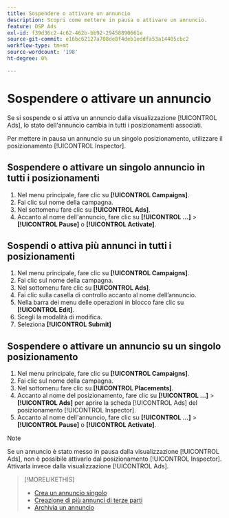 ```yaml
---
title: Sospendere o attivare un annuncio
description: Scopri come mettere in pausa o attivare un annuncio.
feature: DSP Ads
exl-id: f39d36c2-4c62-462b-bb92-29458890661e
source-git-commit: e16bc62127a708de8f4deb1eddfa53a14405cbc2
workflow-type: tm+mt
source-wordcount: '198'
ht-degree: 0%

---
```


# Sospendere o attivare un annuncio

Se si sospende o si attiva un annuncio dalla visualizzazione [!UICONTROL Ads], lo stato dell&#39;annuncio cambia in tutti i posizionamenti associati.

Per mettere in pausa un annuncio su un singolo posizionamento, utilizzare il posizionamento [!UICONTROL Inspector].

## Sospendere o attivare un singolo annuncio in tutti i posizionamenti

1. Nel menu principale, fare clic su **[!UICONTROL Campaigns]**.
1. Fai clic sul nome della campagna.
1. Nel sottomenu fare clic su **[!UICONTROL Ads]**.
1. Accanto al nome dell&#39;annuncio, fare clic su **[!UICONTROL ...]** > **[!UICONTROL Pause]** o **[!UICONTROL Activate]**.

## Sospendi o attiva più annunci in tutti i posizionamenti

1. Nel menu principale, fare clic su **[!UICONTROL Campaigns]**.
1. Fai clic sul nome della campagna.
1. Nel sottomenu fare clic su **[!UICONTROL Ads]**.
1. Fai clic sulla casella di controllo accanto al nome dell’annuncio.
1. Nella barra dei menu delle operazioni in blocco fare clic su **[!UICONTROL Edit]**.
1. Scegli la modalità di modifica.
1. Seleziona **[!UICONTROL Submit]**

## Sospendere o attivare un annuncio su un singolo posizionamento

1. Nel menu principale, fare clic su **[!UICONTROL Campaigns]**.
1. Fai clic sul nome della campagna.
1. Nel sottomenu fare clic su **[!UICONTROL Placements]**.
1. Accanto al nome del posizionamento, fare clic su **[!UICONTROL ...]** > **[!UICONTROL Ads]** per aprire la scheda [!UICONTROL Ads] del posizionamento [!UICONTROL Inspector].
1. Accanto al nome dell&#39;annuncio, fare clic su **[!UICONTROL ...]** > **[!UICONTROL Pause]** o **[!UICONTROL Activate]**.

>[!NOTE]
>
>Se un annuncio è stato messo in pausa dalla visualizzazione [!UICONTROL Ads], non è possibile attivarlo dal posizionamento [!UICONTROL Inspector]. Attivarla invece dalla visualizzazione [!UICONTROL Ads].

>[!MORELIKETHIS]
>
>* [Crea un annuncio singolo](ad-create.md)
>* [Creazione di più annunci di terze parti](ad-create-multiple.md)
>* [Archivia un annuncio](ad-archive-unarchive.md)
